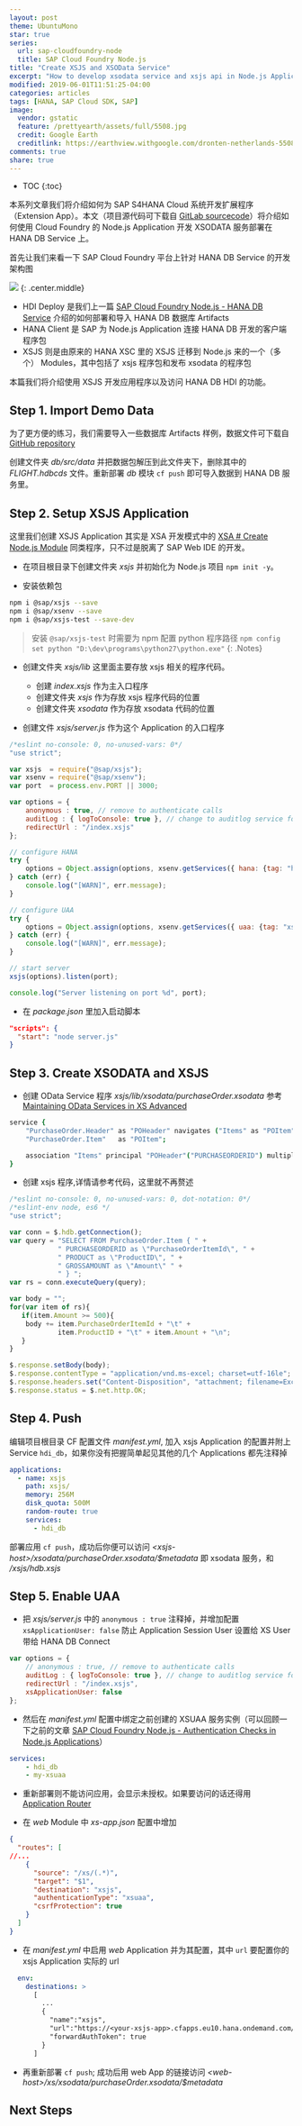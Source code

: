 ```yaml
---
layout: post
theme: UbuntuMono
star: true
series: 
  url: sap-cloudfoundry-node
  title: SAP Cloud Foundry Node.js
title: "Create XSJS and XSOData Service"
excerpt: "How to develop xsodata service and xsjs api in Node.js Application."
modified: 2019-06-01T11:51:25-04:00
categories: articles
tags: [HANA, SAP Cloud SDK, SAP]
image:
  vendor: gstatic
  feature: /prettyearth/assets/full/5508.jpg
  credit: Google Earth
  creditlink: https://earthview.withgoogle.com/dronten-netherlands-5508
comments: true
share: true
---
```


* TOC
{:toc}

本系列文章我们将介绍如何为 SAP S4HANA Cloud 系统开发扩展程序 （Extension App）。本文（项目源代码可下载自 [GitLab sourcecode](https://gitlab.com/i.tiven.wang/s4hana-cloud-sdk-demo/tree/xsjs)）将介绍如何使用 Cloud Foundry 的 Node.js Application 开发 XSODATA 服务部署在 HANA DB Service 上。

首先让我们来看一下 SAP Cloud Foundry 平台上针对 HANA DB Service 的开发架构图

![](/images/s4hana/sap-cf-node-hana-architecture.png)
{: .center.middle}

* HDI Deploy 是我们上一篇 [SAP Cloud Foundry Node.js - HANA DB Service](/sap-cloudfoundry-node-hana-service/) 介绍的如何部署和导入 HANA DB 数据库 Artifacts
* HANA Client 是 SAP 为 Node.js Application 连接 HANA DB 开发的客户端程序包
* XSJS 则是由原来的 HANA XSC 里的 XSJS 迁移到 Node.js 来的一个（多个） Modules，其中包括了 xsjs 程序包和发布 xsodata 的程序包

本篇我们将介绍使用 XSJS 开发应用程序以及访问 HANA DB HDI 的功能。

## Step 1. Import Demo Data

为了更方便的练习，我们需要导入一些数据库 Artifacts 样例，数据文件可下载自 [GitHub repository](https://github.com/SAP/com.sap.openSAP.hana5.templates/raw/hana2_sps01/ex2/core-db/data.zip)

创建文件夹 *db/src/data* 并把数据包解压到此文件夹下，删除其中的 *FLIGHT.hdbcds* 文件。重新部署 *db* 模块 `cf push` 即可导入数据到 HANA DB 服务里。

## Step 2. Setup XSJS Application

这里我们创建 XSJS Application 其实是 XSA 开发模式中的 [XSA # Create Node.js Module](/articles/sap-cloudfoundry-xsa-getting-started/#step-7-create-nodejs-module) 同类程序，只不过是脱离了 SAP Web IDE 的开发。

* 在项目根目录下创建文件夹 *xsjs* 并初始化为 Node.js 项目 `npm init -y`。

* 安装依赖包
```sh
npm i @sap/xsjs --save
npm i @sap/xsenv --save
npm i @sap/xsjs-test --save-dev
```

> 安装 `@sap/xsjs-test` 时需要为 npm 配置 python 程序路径 `npm config set python "D:\dev\programs\python27\python.exe"`
{: .Notes}

* 创建文件夹 *xsjs/lib* 这里面主要存放 xsjs 相关的程序代码。
  * 创建 *index.xsjs* 作为主入口程序
  * 创建文件夹 *xsjs* 作为存放 xsjs 程序代码的位置
  * 创建文件夹 *xsodata* 作为存放 xsodata 代码的位置

* 创建文件 *xsjs/server.js* 作为这个 Application 的入口程序

```javascript
/*eslint no-console: 0, no-unused-vars: 0*/
"use strict";

var xsjs  = require("@sap/xsjs");
var xsenv = require("@sap/xsenv");
var port  = process.env.PORT || 3000;

var options = {
	anonymous : true, // remove to authenticate calls
	auditLog : { logToConsole: true }, // change to auditlog service for productive scenarios
	redirectUrl : "/index.xsjs"
};

// configure HANA
try {
	options = Object.assign(options, xsenv.getServices({ hana: {tag: "hana"} }));
} catch (err) {
	console.log("[WARN]", err.message);
}

// configure UAA
try {
	options = Object.assign(options, xsenv.getServices({ uaa: {tag: "xsuaa"} }));
} catch (err) {
	console.log("[WARN]", err.message);
}

// start server
xsjs(options).listen(port);

console.log("Server listening on port %d", port);
```

* 在 *package.json* 里加入启动脚本

```json
"scripts": {
  "start": "node server.js"
}
```

## Step 3. Create XSODATA and XSJS

* 创建 OData Service 程序 *xsjs/lib/xsodata/purchaseOrder.xsodata* 参考 [Maintaining OData Services in XS Advanced](https://help.sap.com/viewer/4505d0bdaf4948449b7f7379d24d0f0d/2.0.04/en-US/78606fc13a6b41e5b654ca5f289351ca.html)

```coffee
service {
    "PurchaseOrder.Header" as "POHeader" navigates ("Items" as "POItem");
    "PurchaseOrder.Item"   as "POItem";

    association "Items" principal "POHeader"("PURCHASEORDERID") multiplicity "1" dependent "POItem"("PURCHASEORDERID") multiplicity "*";
}
```

* 创建 xsjs 程序,详情请参考代码，这里就不再赘述

```javascript
/*eslint no-console: 0, no-unused-vars: 0, dot-notation: 0*/
/*eslint-env node, es6 */
"use strict";

var conn = $.hdb.getConnection();
var query = "SELECT FROM PurchaseOrder.Item { " +
	        " PURCHASEORDERID as \"PurchaseOrderItemId\", " +
            " PRODUCT as \"ProductID\", " +
            " GROSSAMOUNT as \"Amount\" " +
            " } ";
var rs = conn.executeQuery(query);

var body = "";
for(var item of rs){
   if(item.Amount >= 500){
	body += item.PurchaseOrderItemId + "\t" +
			item.ProductID + "\t" + item.Amount + "\n";
   }
}

$.response.setBody(body);
$.response.contentType = "application/vnd.ms-excel; charset=utf-16le";
$.response.headers.set("Content-Disposition", "attachment; filename=Excel.xls");
$.response.status = $.net.http.OK;
```

## Step 4. Push

编辑项目根目录 CF 配置文件 *manifest.yml*, 加入 xsjs Application 的配置并附上 Service `hdi_db`，如果你没有把握简单起见其他的几个 Applications 都先注释掉

```yaml
applications:
  - name: xsjs
    path: xsjs/
    memory: 256M
    disk_quota: 500M
    random-route: true
    services:
      - hdi_db
```

部署应用 `cf push`，成功后你便可以访问 *&lt;xsjs-host&gt;/xsodata/purchaseOrder.xsodata/$metadata* 即 xsodata 服务，和 */xsjs/hdb.xsjs*

## Step 5. Enable UAA

* 把 *xsjs/server.js* 中的 `anonymous : true` 注释掉，并增加配置 `xsApplicationUser: false` 防止 Application Session User 设置给 XS User 带给 HANA DB Connect

```javascript
var options = {
    // anonymous : true, // remove to authenticate calls
    auditLog : { logToConsole: true }, // change to auditlog service for productive scenarios
    redirectUrl : "/index.xsjs",
    xsApplicationUser: false
};
```

* 然后在 *manifest.yml* 配置中绑定之前创建的 XSUAA 服务实例（可以回顾一下之前的文章 [SAP Cloud Foundry Node.js - Authentication Checks in Node.js Applications](/articles/sap-cloudfoundry-node-authrozation/#step-3-create-uaa-service)）

```yaml
services:
    - hdi_db
    - my-xsuaa
```

* 重新部署则不能访问应用，会显示未授权。如果要访问的话还得用 [Application Router](/articles/sap-cloudfoundry-node-authrozation/#step-1-setup-approuter-application)

* 在 *web* Module 中 *xs-app.json* 配置中增加

```json
{
  "routes": [
//...
    {
      "source": "/xs/(.*)",
      "target": "$1",
      "destination": "xsjs",
      "authenticationType": "xsuaa",
      "csrfProtection": true
    }
  ]
}
```

* 在 *manifest.yml* 中启用 *web* Application 并为其配置，其中 `url` 要配置你的 xsjs Application 实际的 url

```yaml
  env:
    destinations: >
      [
        ...
        {
          "name":"xsjs",
          "url":"https://<your-xsjs-app>.cfapps.eu10.hana.ondemand.com/",
          "forwardAuthToken": true
        }
      ]
```

* 再重新部署 `cf push`; 成功后用 web App 的链接访问 *&lt;web-host&gt;/xs/xsodata/purchaseOrder.xsodata/$metadata*

## Next Steps